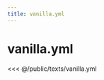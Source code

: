 ```yaml
---
title: vanilla.yml
---
```


# vanilla.yml

<script setup>
import DownloadButton from '@components/DownloadButton.vue'
</script>

<DownloadButton filePath="texts/vanilla.yml" />

<<< @/public/texts/vanilla.yml
